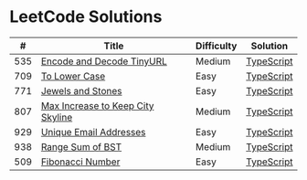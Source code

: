 # LeetCode Solutions

| # | Title | Difficulty | Solution | 
|---| ----- | -------- | ---------- |
|535|[Encode and Decode TinyURL](https://leetcode.com/problems/encode-and-decode-tinyurl/)|Medium|[TypeScript](./src/535.encode-and-decode-tinyurl.ts)|
|709|[To Lower Case](https://leetcode.com/problems/to-lower-case/)|Easy|[TypeScript](./src/709.to-lower-case.ts)|
|771|[Jewels and Stones](https://leetcode.com/problems/jewels-and-stones/)|Easy|[TypeScript](./src/771.Jewels-and-Stones.ts)|
|807|[Max Increase to Keep City Skyline](https://leetcode.com/problems/max-increase-to-keep-city-skyline/)|Medium|[TypeScript](./src/807.max-increase-to-keep-city-skyline.ts)|
|929|[Unique Email Addresses](https://leetcode.com/problems/unique-email-addresses/)|Easy|[TypeScript](./src/929.unique-email-addresses.ts)|
|938|[Range Sum of BST](https://leetcode.com/problems/range-sum-of-bst/)|Medium|[TypeScript](./src/938.range-sum-of-bst.ts)|
|509|[Fibonacci Number](https://leetcode.com/problems/fibonacci-number/)|Easy|[TypeScript](./src/509.fibonacci-number.ts)|
